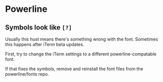 # Powerline

## Symbols look like `[?]`

Usually this hust means there's something wrong with the font.
Sometimes this happens after iTerm beta updates.

First, try to change the iTerm settings to a different powerline-compatable font.

If that fixes the symbols, remove and reinstall the font files from the powerline/fonts repo.
